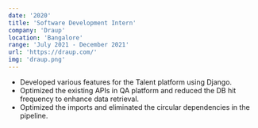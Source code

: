 ```yaml
---
date: '2020'
title: 'Software Development Intern'
company: 'Draup'
location: 'Bangalore'
range: 'July 2021 - December 2021'
url: 'https://draup.com/'
img: 'draup.png'
---
```


- Developed various features for the Talent platform using Django.
- Optimized the existing APIs in QA platform and reduced the DB hit frequency to enhance data retrieval.
- Optimized the imports and eliminated the circular dependencies in the pipeline.
